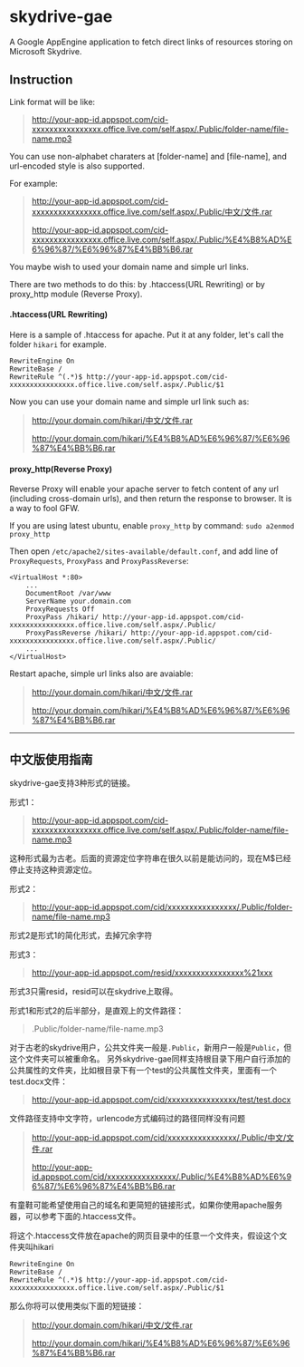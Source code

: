 skydrive-gae
============

A Google AppEngine application to fetch direct links of resources storing on Microsoft Skydrive.

Instruction
--------------------

Link format will be like:
> http://your-app-id.appspot.com/cid-xxxxxxxxxxxxxxxx.office.live.com/self.aspx/.Public/folder-name/file-name.mp3

You can use non-alphabet charaters at [folder-name] and [file-name], and url-encoded style is also supported.

For example:

> http://your-app-id.appspot.com/cid-xxxxxxxxxxxxxxxx.office.live.com/self.aspx/.Public/中文/文件.rar
> 
> http://your-app-id.appspot.com/cid-xxxxxxxxxxxxxxxx.office.live.com/self.aspx/.Public/%E4%B8%AD%E6%96%87/%E6%96%87%E4%BB%B6.rar

You maybe wish to used your domain name and simple url links.

There are two methods to do this: by .htaccess(URL Rewriting) or by proxy_http module (Reverse Proxy).

#### .htaccess(URL Rewriting)
Here is a sample of .htaccess for apache. Put it at any folder, let's call the folder `hikari` for example.

    RewriteEngine On
    RewriteBase /
    RewriteRule ^(.*)$ http://your-app-id.appspot.com/cid-xxxxxxxxxxxxxxxx.office.live.com/self.aspx/.Public/$1

Now you can use your domain name and simple url link such as:

> http://your.domain.com/hikari/中文/文件.rar
> 
> http://your.domain.com/hikari/%E4%B8%AD%E6%96%87/%E6%96%87%E4%BB%B6.rar

#### proxy_http(Reverse Proxy)
Reverse Proxy will enable your apache server to fetch content of any url (including cross-domain urls), and then return the response to browser. It is a way to fool GFW. 

If you are using latest ubuntu, enable `proxy_http` by command:
`sudo a2enmod proxy_http`

Then open `/etc/apache2/sites-available/default.conf`, and add line of `ProxyRequests`, `ProxyPass` and `ProxyPassReverse`:

    <VirtualHost *:80>
        ...
        DocumentRoot /var/www
        ServerName your.domain.com
        ProxyRequests Off
        ProxyPass /hikari/ http://your-app-id.appspot.com/cid-xxxxxxxxxxxxxxxx.office.live.com/self.aspx/.Public/
        ProxyPassReverse /hikari/ http://your-app-id.appspot.com/cid-xxxxxxxxxxxxxxxx.office.live.com/self.aspx/.Public/
        ...
    </VirtualHost>

Restart apache, simple url links also are avaiable:

> http://your.domain.com/hikari/中文/文件.rar
> 
> http://your.domain.com/hikari/%E4%B8%AD%E6%96%87/%E6%96%87%E4%BB%B6.rar

----------------------------

中文版使用指南
----------------------------

skydrive-gae支持3种形式的链接。

形式1：
> http://your-app-id.appspot.com/cid-xxxxxxxxxxxxxxxx.office.live.com/self.aspx/.Public/folder-name/file-name.mp3

这种形式最为古老。后面的资源定位字符串在很久以前是能访问的，现在M$已经停止支持这种资源定位。

形式2：
> http://your-app-id.appspot.com/cid/xxxxxxxxxxxxxxxx/.Public/folder-name/file-name.mp3

形式2是形式1的简化形式，去掉冗余字符

形式3：
> http://your-app-id.appspot.com/resid/xxxxxxxxxxxxxxxx%21xxx

形式3只需resid，resid可以在skydrive上取得。

形式1和形式2的后半部分，是直观上的文件路径：
> .Public/folder-name/file-name.mp3

对于古老的skydrive用户，公共文件夹一般是`.Public`，新用户一般是`Public`，但这个文件夹可以被重命名。
另外skydrive-gae同样支持根目录下用户自行添加的公共属性的文件夹，比如根目录下有一个test的公共属性文件夹，里面有一个test.docx文件：
> http://your-app-id.appspot.com/cid/xxxxxxxxxxxxxxxx/test/test.docx

文件路径支持中文字符，urlencode方式编码过的路径同样没有问题
> http://your-app-id.appspot.com/cid/xxxxxxxxxxxxxxxx/.Public/中文/文件.rar
> 
> http://your-app-id.appspot.com/cid/xxxxxxxxxxxxxxxx/.Public/%E4%B8%AD%E6%96%87/%E6%96%87%E4%BB%B6.rar

有童鞋可能希望使用自己的域名和更简短的链接形式，如果你使用apache服务器，可以参考下面的.htaccess文件。

将这个.htaccess文件放在apache的网页目录中的任意一个文件夹，假设这个文件夹叫hikari

    RewriteEngine On
    RewriteBase /
    RewriteRule ^(.*)$ http://your-app-id.appspot.com/cid-xxxxxxxxxxxxxxxx.office.live.com/self.aspx/.Public/$1

那么你将可以使用类似下面的短链接：

> http://your.domain.com/hikari/中文/文件.rar
> 
> http://your.domain.com/hikari/%E4%B8%AD%E6%96%87/%E6%96%87%E4%BB%B6.rar
